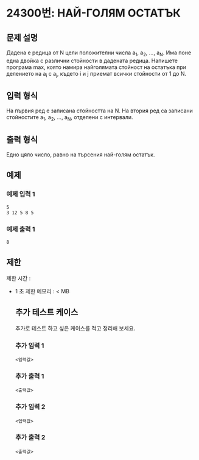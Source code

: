# 24300번: НАЙ-ГОЛЯМ ОСТАТЪК

## 문제 설명


<p>Дадена е редица от N цели положителни числа а<sub>1</sub>, а<sub>2</sub>, ..., а<sub>N</sub>. Има поне една двойка с различни стойности в дадената редица. Напишете програма max, която намира найголямата стойност на остатъка при делението на a<sub>i</sub> с a<sub>j</sub>, където i и j приемат всички стойности от 1 до N.</p>



## 입력 형식


<p>На първия ред е записана стойността на N. На втория ред са записани стойностите а<sub>1</sub>, а<sub>2</sub>, ..., а<sub>N</sub>, отделени с интервали.</p>



## 출력 형식


<p>Едно цяло число, равно на търсения най-голям остатък.</p>



## 예제

### 예제 입력 1

```
5
3 12 5 8 5

```

### 예제 출력 1

```
8

```
          

## 제한
제한 시간 : 
			<ul>
	<li>1 초
제한 메모리 : &lt; MB


## 추가 테스트 케이스

추가로 테스트 하고 싶은 케이스를 적고 정리해 보세요.

### 추가 입력 1

```
<입력값>
```

### 추가 출력 1

```
<출력값>
```

### 추가 입력 2

```
<입력값>
```

### 추가 출력 2

```
<출력값>
```
  